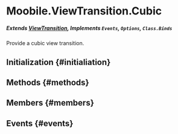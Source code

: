 Moobile.ViewTransition.Cubic
================================================================================
##### Extends [ViewTransition](Docs/ViewTransition/ViewTransition.md), Implements `Events`, `Options`, `Class.Binds`

Provide a cubic view transition.

Initialization {#initialiation}
--------------------------------------------------------------------------------

Methods {#methods}
--------------------------------------------------------------------------------


Members {#members}
--------------------------------------------------------------------------------


Events {#events}
--------------------------------------------------------------------------------